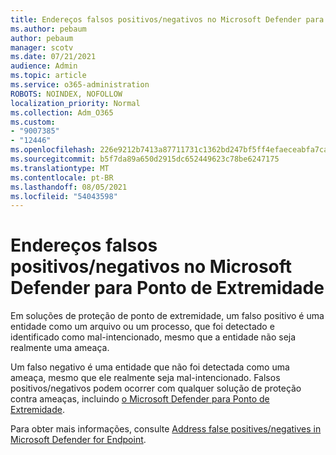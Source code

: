 ```yaml
---
title: Endereços falsos positivos/negativos no Microsoft Defender para Ponto de Extremidade
ms.author: pebaum
author: pebaum
manager: scotv
ms.date: 07/21/2021
audience: Admin
ms.topic: article
ms.service: o365-administration
ROBOTS: NOINDEX, NOFOLLOW
localization_priority: Normal
ms.collection: Adm_O365
ms.custom:
- "9007385"
- "12446"
ms.openlocfilehash: 226e9212b7413a87711731c1362bd247bf5ff4efaeceabfa7caf31d0a97b8ede
ms.sourcegitcommit: b5f7da89a650d2915dc652449623c78be6247175
ms.translationtype: MT
ms.contentlocale: pt-BR
ms.lasthandoff: 08/05/2021
ms.locfileid: "54043598"
---
```

# <a name="address-false-positivesnegatives-in-microsoft-defender-for-endpoint"></a>Endereços falsos positivos/negativos no Microsoft Defender para Ponto de Extremidade

Em soluções de proteção de ponto de extremidade, um falso positivo é uma entidade como um arquivo ou um processo, que foi detectado e identificado como mal-intencionado, mesmo que a entidade não seja realmente uma ameaça. 

Um falso negativo é uma entidade que não foi detectada como uma ameaça, mesmo que ele realmente seja mal-intencionado. Falsos positivos/negativos podem ocorrer com qualquer solução de proteção contra ameaças, incluindo [o Microsoft Defender para Ponto de Extremidade](/microsoft-365/security/defender-endpoint/microsoft-defender-endpoint).

Para obter mais informações, consulte [Address false positives/negatives in Microsoft Defender for Endpoint](/microsoft-365/security/defender-endpoint/defender-endpoint-false-positives-negatives).
